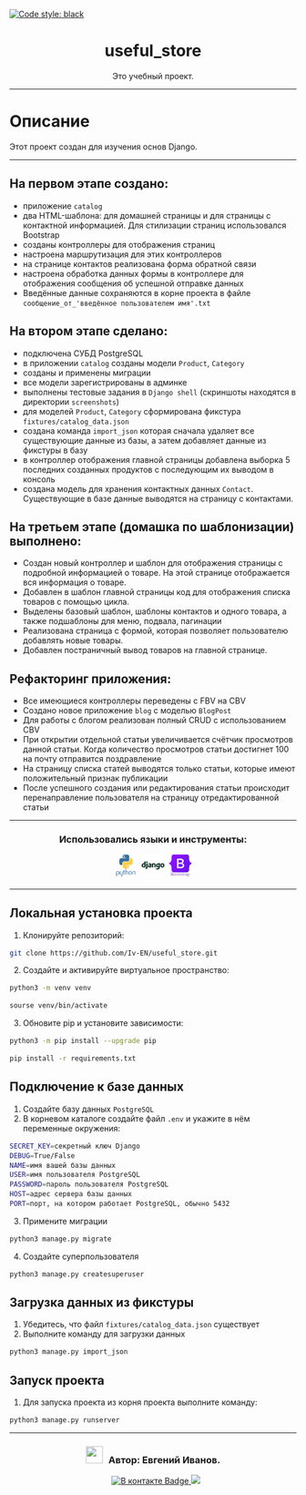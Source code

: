 [![Code style: black](https://img.shields.io/badge/code%20style-black-000000.svg)](https://github.com/psf/black)
<div align="center">
    <h1>useful_store</h1> 
    <p>
        Это учебный проект.
    </p>
</div>

---

# Описание
Этот проект создан для изучения основ Django.

---
## На первом этапе создано: 
 - приложение `catalog`
 - два HTML-шаблона: для домашней страницы и для страницы с контактной информацией. Для стилизации страниц использовался Bootstrap
 - созданы контроллеры для отображения страниц
 - настроена маршрутизация для этих контроллеров
 - на странице контактов реализована форма обратной связи
 - настроена обработка данных формы в контроллере для отображения сообщения об успешной отправке данных
 - Введённые данные сохраняются в корне проекта в файле `сообщение_от_'введённое пользователем имя'.txt`

## На втором этапе сделано:
 - подключена СУБД PostgreSQL
 - в приложении `catalog` созданы модели `Product`, `Category`
 - созданы и применены миграции
 - все модели зарегистрированы в админке
 - выполнены тестовые задания в `Django shell` (скриншоты находятся в директории `screenshots`)
 - для моделей `Product`, `Category` сформирована фикстура `fixtures/catalog_data.json`
 - создана команда `import_json` которая сначала удаляет все существующие данные из базы, а затем добавляет данные из фикстуры в базу
 - в контроллер отображения главной страницы добавлена выборка 5 последних созданных продуктов с последующим их выводом в консоль
 - создана модель для хранения контактных данных `Contact`. Существующие в базе данные выводятся на страницу с контактами.

## На третьем этапе (домашка по шаблонизации) выполнено:
- Создан новый контроллер и шаблон для отображения страницы с подробной информацией о товаре. На этой странице отображается вся информация о товаре.
- Добавлен в шаблон главной страницы код для отображения списка товаров с помощью цикла.
- Выделены базовый шаблон, шаблоны контактов и одного товара, а также подшаблоны для меню, подвала, пагинации
- Реализована страница с формой, которая позволяет пользователю добавлять новые товары.
- Добавлен постраничный вывод товаров на главной странице.

## Рефакторинг приложения:
- Все имеющиеся контроллеры переведены с FBV на CBV
- Создано новое приложение `blog` с моделью `BlogPost`
- Для работы с блогом реализован полный CRUD с использованием CBV
- При открытии отдельной статьи увеличивается счётчик просмотров данной статьи. Когда количество просмотров статьи достигнет 100 на почту отправится поздравление
- На страницу списка статей выводятся только статьи, которые имеют положительный признак публикации
- После успешного создания или редактирования статьи происходит перенаправление пользователя на страницу отредактированной статьи

---
<div align="center">
    <h3 align="center">
        <p>Использовались языки и инструменты:</p>
        <div>
            <img src="https://github.com/devicons/devicon/blob/master/icons/python/python-original-wordmark.svg" title="Python" alt="Python" width="40" height="40"/>&nbsp;
            <img src="https://github.com/devicons/devicon/blob/master/icons/django/django-plain-wordmark.svg" title="Django" alt="Django" width="40" height="40"/>&nbsp;
            <img src="https://github.com/devicons/devicon/blob/master/icons/bootstrap/bootstrap-original-wordmark.svg" title="Bootstrap" alt="Bootstrap" width="40" height="40"/>
        </div>
    </h3>
</div>

---
## Локальная установка проекта

1. Клонируйте репозиторий:
```bash
git clone https://github.com/Iv-EN/useful_store.git
```
2. Создайте и активируйте виртуальное пространство:
```bash
python3 -m venv venv
```
```bash
sourse venv/bin/activate
```
3. Обновите pip и установите зависимости:
```bash
python3 -m pip install --upgrade pip
```
```bash
pip install -r requirements.txt
```

## Подключение к базе данных
1. Создайте базу данных `PostgreSQL`
2. В корневом каталоге создайте файл `.env` и укажите в нём переменные окружения:
```bash
SECRET_KEY=секретный ключ Django
DEBUG=True/False
NAME=имя вашей базы данных
USER=имя пользователя PostgreSQL
PASSWORD=пароль пользователя PostgreSQL
HOST=адрес сервера базы данных
PORT=порт, на котором работает PostgreSQL, обычно 5432
```
3. Примените миграции
```bash
python3 manage.py migrate
```
4. Создайте суперпользователя
```bash
python3 manage.py createsuperuser
```

## Загрузка данных из фикстуры
1. Убедитесь, что файл `fixtures/catalog_data.json` существует
2. Выполните команду для загрузки данных
```bash
python3 manage.py import_json
```

## Запуск проекта

1. Для запуска проекта из корня проекта выполните команду:
```bash
python3 manage.py runserver
```
___

<h3 align="center">
    <p><img src="https://media.giphy.com/media/iY8CRBdQXODJSCERIr/giphy.gif" width="30" height="30" style="margin-right: 10px;">Автор: Евгений Иванов. </p>
</h3>
<p align="center">
    <div align="center"  class="icons-social" style="margin-left: 10px;">
        <a href="https://vk.com/engenivanov" target="blank" rel="noopener noreferrer">
            <img src="https://img.shields.io/badge/%D0%92%20%D0%BA%D0%BE%D0%BD%D1%82%D0%B0%D0%BA%D1%82%D0%B5-blue?style=for-the-badge&logo=VK&logoColor=white" alt="В контакте Badge"/>
        </a>
        <a href="https://t.me/IvENauto" target="blank" rel="noopener noreferrer">
            <img src="https://img.shields.io/badge/Telegram-2CA5E0?style=for-the-badge&logo=telegram&logoColor=white"/>
        </a>
    </div>
